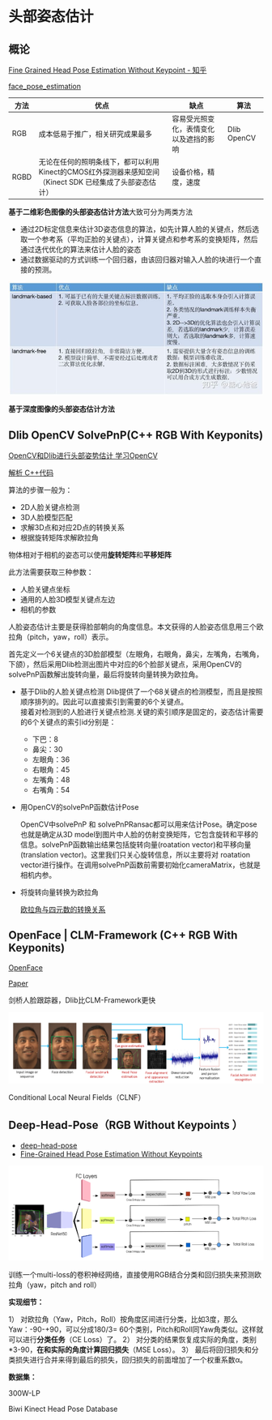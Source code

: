 # 头部姿态估计

## 概论

[Fine Grained Head Pose Estimation Without Keypoint - 知乎](https://zhuanlan.zhihu.com/p/73904823?utm_source=wechat_session)

[face_pose_estimation](https://gist.github.com/JuneoXIE/346f5cbdecb435dff13f180f966d9837)

| 方法 | 优点                                                         | 缺点                                   | 算法        |
| ---- | ------------------------------------------------------------ | -------------------------------------- | ----------- |
| RGB  | 成本低易于推广，相关研究成果最多                             | 容易受光照变化，表情变化以及遮挡的影响 | Dlib OpenCV |
| RGBD | 无论在任何的照明条线下，都可以利用Kinect的CMOS红外探测器来感知空间（Kinect SDK 已经集成了头部姿态估计） | 设备价格，精度，速度                   |             |

**基于二维彩色图像的头部姿态估计方法**大致可分为两类方法

* 通过2D标定信息来估计3D姿态信息的算法，如先计算人脸的关键点，然后选取一个参考系（平均正脸的关键点），计算关键点和参考系的变换矩阵，然后通过迭代优化的算法来估计人脸的姿态
* 通过数据驱动的方式训练一个回归器，由该回归器对输入人脸的块进行一个直接的预测。

![img](image/v2-cf18edd99fc07b12c42fbfef874d14ea_720w.jpg)

**基于深度图像的头部姿态估计方法**



## Dlib OpenCV SolvePnP(C++ RGB With Keyponits)

[OpenCV和Dlib进行头部姿势估计 学习OpenCV](https://www.learnopencv.com/head-pose-estimation-using-opencv-and-dlib/)

[解析 C++代码](https://blog.csdn.net/u013512448/article/details/77804161)  

算法的步骤一般为：

- 2D人脸关键点检测
- 3D人脸模型匹配
- 求解3D点和对应2D点的转换关系
- 根据旋转矩阵求解欧拉角

物体相对于相机的姿态可以使用**旋转矩阵**和**平移矩阵**

此方法需要获取三种参数：

* 人脸关键点坐标
* 通用的人脸3D模型关键点左边
* 相机的参数

人脸姿态估计主要是获得脸部朝向的角度信息。本文获得的人脸姿态信息用三个欧拉角（pitch，yaw，roll）表示。

首先定义一个6关键点的3D脸部模型（左眼角，右眼角，鼻尖，左嘴角，右嘴角，下颌），然后采用Dlib检测出图片中对应的6个脸部关键点，采用OpenCV的solvePnP函数解出旋转向量，最后将旋转向量转换为欧拉角。

- 基于Dlib的人脸关键点检测
Dlib提供了一个68关键点的检测模型，而且是按照顺序排列的。因此可以直接索引到需要的6个关键点。  
接着对检测到的人脸进行关键点检测.关键的索引顺序是固定的，姿态估计需要的6个关键点的索引id分别是： 
  
    - 下巴：8 
    - 鼻尖：30 
    - 左眼角：36 
    - 右眼角：45 
    - 左嘴角：48 
    - 右嘴角：54  
  
- 用OpenCV的solvePnP函数估计Pose

  OpenCV中solvePnP 和 solvePnPRansac都可以用来估计Pose。确定pose也就是确定从3D model到图片中人脸的仿射变换矩阵，它包含旋转和平移的信息。solvePnP函数输出结果包括旋转向量(roatation vector)和平移向量(translation vector)。这里我们只关心旋转信息，所以主要将对 roatation vector进行操作。在调用solvePnP函数前需要初始化cameraMatrix，也就是相机内参。

- 将旋转向量转换为欧拉角

  [欧拉角与四元数的转换关系](http://www.cnblogs.com/wqj1212/archive/2010/11/21/1883033.html)  



## OpenFace | CLM-Framework (C++ RGB With Keyponits)

[OpenFace](https://github.com/TadasBaltrusaitis/OpenFace)

[Paper](https://www.cl.cam.ac.uk/research/rainbow/projects/openface/wacv2016.pdf)

剑桥人脸跟踪器，Dlib比CLM-Framework更快

![image-20200705210830750](image/image-20200705210830750.png)

Conditional Local Neural Fields（CLNF）

## Deep-Head-Pose（RGB Without Keypoints ）

* [deep-head-pose](https://github.com/natanielruiz/deep-head-pose)
* [Fine-Grained Head Pose Estimation Without Keypoints](https://arxiv.org/abs/1710.00925v2)

![image-20200703143445356](image/image-20200703143445356.png)

训练一个multi-loss的卷积神经网络，直接使用RGB结合分类和回归损失来预测欧拉角（yaw，pitch and roll）

**实现细节：**

1） 对欧拉角（Yaw，Pitch，Roll）按角度区间进行分类，比如3度，那么Yaw：-90-+90，可以分成180/3= 60个类别，Pitch和Roll同Yaw角类似。这样就可以进行**分类任务**（CE Loss）了。
2） 对分类的结果恢复成实际的角度，类别\*3-90，**在和实际的角度计算回归损失**（MSE Loss）。
3） 最后将回归损失和分类损失进行合并来得到最后的损失，回归损失的前面增加了一个权重系数α。

**数据集：**

300W-LP

Biwi Kinect Head Pose Database